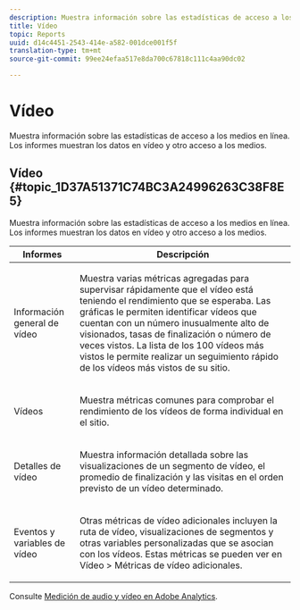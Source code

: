 ```yaml
---
description: Muestra información sobre las estadísticas de acceso a los medios en línea. Los informes muestran los datos en vídeo y otro acceso a los medios.
title: Vídeo
topic: Reports
uuid: d14c4451-2543-414e-a582-001dce001f5f
translation-type: tm+mt
source-git-commit: 99ee24efaa517e8da700c67818c111c4aa90dc02

---
```



# Vídeo

Muestra información sobre las estadísticas de acceso a los medios en línea. Los informes muestran los datos en vídeo y otro acceso a los medios.

## Vídeo {#topic_1D37A51371C74BC3A24996263C38F8E5}

Muestra información sobre las estadísticas de acceso a los medios en línea. Los informes muestran los datos en vídeo y otro acceso a los medios.

<table id="table_A032C55365C34F808764965ADF62F81F"> 
 <thead> 
  <tr> 
   <th colname="col1" class="entry"> Informes </th> 
   <th colname="col2" class="entry"> Descripción </th> 
  </tr> 
 </thead>
 <tbody> 
  <tr> 
   <td colname="col1"> Información general de vídeo </td> 
   <td colname="col2"> <p> Muestra varias métricas agregadas para supervisar rápidamente que el vídeo está teniendo el rendimiento que se esperaba. Las gráficas le permiten identificar vídeos que cuentan con un número inusualmente alto de visionados, tasas de finalización o número de veces vistos. La lista de los 100 vídeos más vistos le permite realizar un seguimiento rápido de los vídeos más vistos de su sitio. </p> </td> 
  </tr> 
  <tr> 
   <td colname="col1"> Vídeos </td> 
   <td colname="col2"> <p> Muestra métricas comunes para comprobar el rendimiento de los vídeos de forma individual en el sitio. </p> </td> 
  </tr> 
  <tr> 
   <td colname="col1"> Detalles de vídeo </td> 
   <td colname="col2"> <p> Muestra información detallada sobre las visualizaciones de un segmento de vídeo, el promedio de finalización y las visitas en el orden previsto de un vídeo determinado. </p> </td> 
  </tr> 
  <tr> 
   <td colname="col1"> Eventos y variables de vídeo </td> 
   <td colname="col2"> <p> Otras métricas de vídeo adicionales incluyen la ruta de vídeo, visualizaciones de segmentos y otras variables personalizadas que se asocian con los vídeos. Estas métricas se pueden ver en <span class="uicontrol">Vídeo</span> &gt; <span class="uicontrol">Métricas de vídeo adicionales</span>. </p> </td> 
  </tr> 
 </tbody> 
</table>

Consulte [Medición de audio y vídeo en Adobe Analytics](https://marketing.adobe.com/resources/help/en_US/sc/appmeasurement/hbvideo/). 
